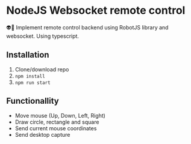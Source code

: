 # NodeJS Websocket remote control

:alien::pencil: Implement remote control backend using RobotJS library and websocket. Using typescript.

## Installation

1. Clone/download repo
2. `npm install`
3. `npm run start`

## Functionallity

- Move mouse (Up, Down, Left, Right)
- Draw circle, rectangle and square
- Send current mouse coordinates
- Send desktop capture
